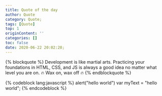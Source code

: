 ```yaml
---
title: Quote of the day
author: Quote
category: Quote;
tags: [Quote]
top: 1
originContent: ''
categories: []
toc: false
date: 2020-06-22 20:02:20;
---
```

{% blockquote %}
  Development is like martial arts.  Practicing your foundations in HTML, CSS, and JS is always a good idea no matter what level you are on.  🔥 Wax on, wax off 🔥
{% endblockquote %}

{% codeblock lang:javascript %}
  alert("hello world")
  var myText = "hello world";
{% endcodeblock %}